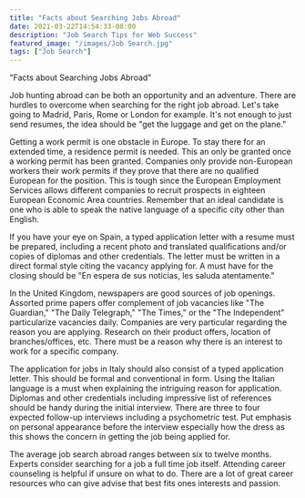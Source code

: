```yaml
---
title: "Facts about Searching Jobs Abroad"
date: 2021-03-22T14:54:33-08:00
description: "Job Search Tips for Web Success"
featured_image: "/images/Job Search.jpg"
tags: ["Job Search"]
---
```


"Facts about Searching Jobs Abroad"

Job hunting abroad can be both an opportunity and an adventure.  There are hurdles to overcome when searching for the right job abroad.  Let's take going to Madrid, Paris, Rome or London for example.  It's not enough to just send resumes, the idea should be "get the luggage and get on the plane." 

Getting a work permit is one obstacle in Europe.  To stay there for an extended time, a residence permit is needed.  This an only be granted once a working permit has been granted.  Companies only provide non-European workers their work permits if they prove that there are no qualified European for the position.  This is tough since the European Employment Services allows different companies to recruit prospects in eighteen European Economic Area countries.  Remember that an ideal candidate is one who is able to speak the native language of a specific city other than English.

If you have your eye on Spain, a typed application letter with a resume must be prepared, including a recent photo and translated qualifications and/or copies of diplomas and other credentials.  The letter must be written in a direct formal style citing the vacancy applying for.  A must have for the closing should be "En espera de sus noticias, les saluda atentamente."

In the United Kingdom, newspapers are good sources of job openings.  Assorted prime papers offer complement of job vacancies like "The Guardian," "The Daily Telegraph," "The Times," or the "The Independent" particularize vacancies daily.  Companies are very particular regarding the reason you are applying.  Research on their product offers, location of branches/offices, etc.  There must be a reason why there is an interest to work for a specific company. 

The application for jobs in Italy should also consist of a typed application letter.  This should be formal and conventional in form.  Using the Italian language is a must when explaining the intriguing reason for application.  Diplomas and other credentials including impressive list of references should be handy during the initial interview.  There are three to four expected follow-up interviews including a psychometric test.  Put emphasis on personal appearance before the interview especially how the dress as this shows the concern in getting the job being applied for.

The average job search abroad ranges between six to twelve months.  Experts consider searching for a job a full time job itself.  Attending career counseling is helpful if unsure on what to do.  There are a lot of great career resources who can give advise that best fits ones interests and passion.

